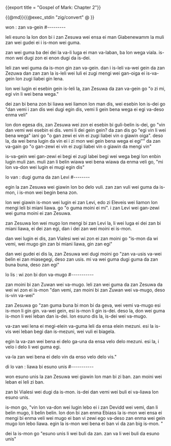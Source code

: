 {{export title = "Gospel of Mark:  Chapter 2"}}

{{@md}}{{@exec_stdin "zig/convert" @ }}

won : zan va-gein
#---------

leli esuno la lon don bi i zan Zesuwa wei ensa ei man Giabenewamm la muli zan wei gudei ei i is-mon wei guma.

zan wei guma ba dei dei la va-li luga ei man va-laban, ba lon wega viala. is-mon wei dugi zon ei enon dugi da is-dei.

leli zan wei guma da is-mon gin zan va-gein. dan i is-leli va-wei gein da zan Zezuwa dan zan zan la is-leli wei luli ei zugi mengi wei gan-oiga ei is-va-gein lon zugi liabei gin lena.

lon wei lugin ei esebin gein is-leli la, zan Zesuwa da zan va-gein go <span class="red">"o zi mi, egi vin li wei bena wega."</span>

dei zan bi bena zon bi liawa wei liamon lon man dis, wei esebin lon is-dei go "dan vemi i zan dis wei dugi egin dis, vemi li gein bena wega ei egi va-deso enma veli"

lon don egesa dis, zan Zesuwa wei zon ei esebin bi guli-belin is-dei, go <span class="red">"vin dan vemi wei esebin ei dis. vemi li dei gein gein? da zan dis go "egi vin li wei bena wega" iani go "o gan zewi ei vin ei zugi liabei vin o giawin oiga". deso la, da wei bena lugin da vin ei i zi mon wei gein bena wega ei egi""</span> da zan va-gain go <span class="red">"o gan-zewi ei vin ei zugi liabei vin o giawin da mengi vin"</span>

is-va-gein wei gan-zewi ei begi ei zugi labei begi wei wega begi lon enbin lugin muli zan.  muli zan li belin wiawa wei bena wiawa da enma veli go, "mi lon va-don wei lugin ei mugi egin dis"

lo van : dugi guma da zan Levi
#--------

egin la zan Zesuwa wei giawin lon bo delo vuli. zan zan vuli wei guma da is-mon, i is-mon wei begin bena zon.

lon wei giawin is-mon wei lugin ei zan Levi, edo zi Eleveis wei liamon lon mengi leli bi miani liawa. go <span class="red">"o guma moini ei mi"</span>. i zan Levi wei gan-zewi wei guma moini ei zan Zesuwa.

zan Zesuwa lon wei mugo lon mengi bi zan Levi la, li wei luga ei dei zan bi miani liawa, ei dei zan egi, dan i dei zan wei moini ei is-mon.

dan wei lugin ei dis, zan Vialesi wei wi zon ei zan moini go "is-mon da wi vemi, wei mugo gin zan bi miani liawa, gin zan egi"

dan wei gudei ei dis la, zan Zesuwa wei dugi moini go <span class="red">"zan va-usis va-wei belin ei zan miasegegi, deso zan usis. mi va wei guma dugi guma da zan buna buna, deso zan egi"</span>

lo lis : wi zon bi don va-mugo
#-----------

zan moini bi zan Zuwan wei va-mugo. leli zan wei guma da zan Zesuwa da wei wi zon ei is-mon "dan vemi, zan moini bi zan Zuwan wei va-mugo, deso is-vin va-wei"

zan Zesuwa go <span class="red">"zan guma buna bi mon bi da geva, wei vemi va-mugo esi is-mon li gin gin. va-wei gein, esi is-mon li gin is-dei. deso la, don wei guma is-mon li wei leban dan is-dei. lon esuno dis la, is-dei wei va-mugo.

va-zan wei lena ei megi-elein va-guma leli da ensa elein mezuni. esi la is-vis wei leban begi dan is-mezuni, wei vuli ei biagela.

egin la va-zan wei bena ei delo ga-una da ensa velo delo mezuni. esi la, i velo i delo li wei guma egi.

va-la zan wei bena ei delo vin da enso velo delo vis."</span>

di lo van : liawa bi esuno unis
#-----------

won esuno unis la zan Zesuwa wei giawin lon man bi zi ban. zan moini wei leban ei leli zi ban.

zan bi Vialesi wei dugi da is-mon. is-dei dan vemi wei buli ei va-liawa lon esuno unis.

is-mon go, <span class="red">"vin lon va-don wei lugin lebo ei i zan Devidd wei vemi, dan li belin mugo, li belin belin. lon don bi zan enma Ebiass la is-mon wei ensa ei mengi bi enma veli wei mugo ei ban vi zewi ego va-deso zan enma wei gein mugo lon lebo liawa. egin la is-mon wei bena ei ban vi da zan big is-mon. "</span>

dei la is-mon go <span class="red">"esuno unis li wei buli da zan. zan va li wei buli da esuno unis"</span>





